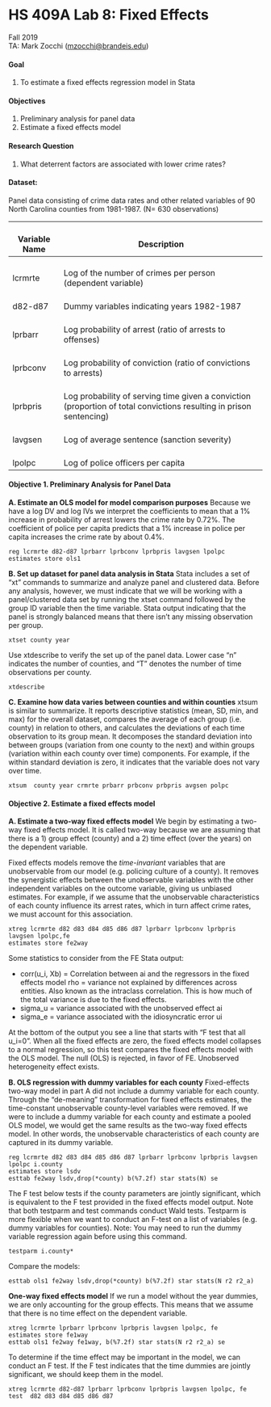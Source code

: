 # HS 409A Lab 8: Fixed Effects
Fall 2019  
TA: Mark Zocchi (mzocchi@brandeis.edu)

#### Goal
1. To estimate a fixed effects regression model in Stata

#### Objectives
1. Preliminary analysis for panel data
2. Estimate a fixed effects model

#### Research Question
1. What deterrent factors are associated with lower crime rates?

#### Dataset:
Panel data consisting of crime data rates and other related variables of 90 North Carolina counties from 1981-1987. (N= 630 observations)

| <br>  Variable Name<br>   | <br>  Description<br>                                                                                                                 |
|---------------------------|---------------------------------------------------------------------------------------------------------------------------------------|
| <br>  lcrmrte  <br>       | <br>  Log of the number of crimes per person (dependent variable)<br>                                                            |
| <br>  d82-d87<br>         | <br>  Dummy variables indicating years 1982-1987<br>                                                                             |
| <br>  lprbarr<br>         | <br>  Log probability of arrest (ratio of arrests to offenses)<br>                                                               |
| <br>  lprbconv<br>        | <br>  Log probability of conviction (ratio of convictions to arrests)<br>                                                        |
| <br>  lprbpris<br>        | <br>  Log probability of serving time given a conviction (proportion of total convictions resulting in prison sentencing) <br>   |
| <br>  lavgsen<br>         | <br>  Log of average sentence (sanction severity)<br>                                                                                 |
| <br>  lpolpc<br>          | <br>  Log of police officers per capita<br>                                                                                           |


#### Objective 1. Preliminary Analysis for Panel Data

**A.	Estimate an OLS model for model comparison purposes**
Because we have a log DV and log IVs we interpret the coefficients to mean that a 1% increase in probability of arrest lowers the crime rate by 0.72%. The coefficient of police per capita predicts that a 1% increase in police per capita increases the crime rate by about 0.4%.
```
reg lcrmrte d82-d87 lprbarr lprbconv lprbpris lavgsen lpolpc
estimates store ols1
```
**B. Set up dataset for panel data analysis in Stata**
Stata includes a set of “xt” commands to summarize and analyze panel and clustered data.  Before any analysis, however, we must indicate that we will be working with a panel/clustered data set by running the xtset command followed by the group ID variable then the time variable. Stata output indicating that the panel is strongly balanced means that there isn’t any missing observation per group.
```
xtset county year
```
Use xtdescribe to verify the set up of the panel data.  Lower case “n” indicates the number of counties, and “T” denotes the number of time observations per county. 
```
xtdescribe
```
**C. Examine how data varies between counties and within counties**
xtsum is similar to summarize. It reports descriptive statistics (mean, SD, min, and max) for the overall dataset, compares the average of each group (i.e. county) in relation to others, and calculates the deviations of each time observation to its group mean. It decomposes the standard deviation into between groups (variation from one county to the next) and within groups (variation within each county over time) components. For example, if the within standard deviation is zero, it indicates that the variable does not vary over time. 
```
xtsum  county year crmrte prbarr prbconv prbpris avgsen polpc
```

#### Objective 2. Estimate a fixed effects model
**A.	Estimate a two-way fixed effects model**
We begin by estimating a two-way fixed effects model.  It is called two-way because we are assuming that there is a 1) group effect (county) and a 2) time effect (over the years) on the dependent variable.  

Fixed effects models remove the *time-invariant* variables that are unobservable from our model (e.g. policing culture of a county). It removes the synergistic effects between the unobservable variables with the other independent variables on the outcome variable, giving us unbiased estimates. For example, if we assume that the unobservable characteristics of each county influence its arrest rates, which in turn affect crime rates, we must account for this association. 
```
xtreg lcrmrte d82 d83 d84 d85 d86 d87 lprbarr lprbconv lprbpris lavgsen lpolpc,fe 
estimates store fe2way
```
Some statistics to consider from the FE Stata output:
- corr(u_i, Xb) = Correlation between ai and the regressors in the fixed effects model
rho = variance not explained by differences across entities. Also known as the intraclass correlation.  This  is how much of the total variance is due to the fixed effects.
- sigma_u = variance associated with the unobserved effect ai
- sigma_e = variance associated with the idiosyncratic error ui

At the bottom of the output you see a line that starts with “F test that all u_i=0”. When all the fixed effects are zero, the fixed effects model collapses to a normal regression, so this test compares the fixed effects model with the OLS model. The null (OLS) is rejected, in favor of FE. Unobserved heterogeneity effect exists.

**B.	OLS regression with dummy variables for each county**
Fixed-effects two-way model in part A did not include a dummy variable for each county.  Through the “de-meaning” transformation for fixed effects estimates, the time-constant unobservable county-level variables were removed.  If we were to include a dummy variable for each county and estimate a pooled OLS model, we would get the same results as the two-way fixed effects model.  In other words, the unobservable characteristics of each county are captured in its dummy variable.
```
reg lcrmrte d82 d83 d84 d85 d86 d87 lprbarr lprbconv lprbpris lavgsen lpolpc i.county
estimates store lsdv
esttab fe2way lsdv,drop(*county) b(%7.2f) star stats(N) se
```

The F test below tests if the county parameters are jointly significant, which is equivalent to the F test provided in the fixed effects model output. Note that both testparm and test commands conduct Wald tests. Testparm is more flexible when we want to conduct an F-test on a list of variables (e.g. dummy variables for counties). Note:  You may need to run the dummy variable regression again before using this command.
```
testparm i.county*
```
Compare the models:
```
esttab ols1 fe2way lsdv,drop(*county) b(%7.2f) star stats(N r2 r2_a)
```
**One-way fixed effects model**
If we run a model without the year dummies, we are only accounting for the group effects.  This means that we assume that there is no time effect on the dependent variable.
```
xtreg lcrmrte lprbarr lprbconv lprbpris lavgsen lpolpc, fe
estimates store fe1way
esttab ols1 fe2way fe1way, b(%7.2f) star stats(N r2 r2_a) se
```
To determine if the time effect may be important in the model, we can conduct an F test.  If the F test indicates that the time dummies are jointly significant, we should keep them in the model.
```
xtreg lcrmrte d82-d87 lprbarr lprbconv lprbpris lavgsen lpolpc, fe
test  d82 d83 d84 d85 d86 d87
```
